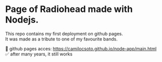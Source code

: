 # Page of Radiohead made with Nodejs.
This repo contains my first deployment on github pages.  
It was made as a tribute to one of my favourite bands.  

🖖 github pages acces: https://camilocsoto.github.io/node-app/main.html  
✅ after many years, it still works  